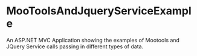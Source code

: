 MooToolsAndJqueryServiceExample
===============================

An ASP.NET MVC Application showing the examples of Mootools and JQuery Service calls passing in different types of data.